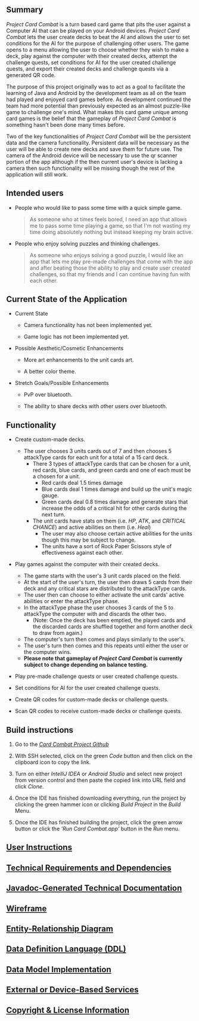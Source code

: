 ## Summary

_Project Card Combat_ is a turn based card game that pits the user against a Computer AI that can be 
played on your Android devices. _Project Card Combat_ lets the user create decks to beat the AI and 
allows the user to set conditions for the AI for the purpose of challenging other users. The game 
opens to a menu allowing the user to choose whether they wish to make a deck, play against the 
computer with their created decks, attempt the challenge quests, set conditions for AI for the user 
created challenge quests, and export their created decks and challenge quests via a generated QR 
code.

The purpose of this project originally was to act as a goal to facilitate the learning of Java and 
Android by the development team as all on the team had played and enjoyed card games before. As 
development continued the team had more potential than previously expected as an almost puzzle-like
game to challenge one's mind. What makes this card game unique among card games is the belief that 
the gameplay of _Project Card Combat_ is something hasn't been done many times before.

Two of the key functionalities of _Project Card Combat_ will be the persistent data and the 
camera functionality. Persistent data will be necessary as the user will be able to create new decks
and save them for future use. The camera of the Android device will be necessary to use the qr 
scanner portion of the app although if the then current user's device is lacking a camera then such
functionality will be missing though the rest of the application will still work.

## Intended users

* People who would like to pass some time with a quick simple game.

    > As someone who at times feels bored, I need an app that allows me to pass some time playing a 
    game, so that I'm not wasting my time doing absolutely nothing but instead keeping my brain 
    active.

* People who enjoy solving puzzles and thinking challenges.

    >  As someone who enjoys solving a good puzzle, I would like an app that lets me play pre-made 
    challenges that come with the app and after beating those the ability to play and create user 
    created challenges, so that my friends and I can continue having fun with each other.

## Current State of the Application

* Current State
    
    * Camera functionality has not been implemented yet.
    
    * Game logic has not been implemented yet.
    
    
* Possible Aesthetic/Cosmetic Enhancements

    * More art enhancements to the unit cards art.
    
    * A better color theme.

* Stretch Goals/Possible Enhancements 

    * PvP over bluetooth.
    
    * The ability to share decks with other users over bluetooth.

## Functionality

* Create custom-made decks.
	* The user chooses 3 units cards out of 7 and then chooses 5 attackType cards for each unit for 
	a total of a 15 card deck.
		* There 3 types of attackType cards that can be chosen for a unit, red cards, blue cards, 
		and green cards and one of each must be a chosen for a unit.
			* Red cards deal 1.5 times damage
			* Blue cards deal 1 times damage and build up the unit's magic gauge. 
			* Green cards deal 0.8 times damage and generate stars that increase the odds of a 
			critical hit for other cards during the next turn.
		* The unit cards have stats on them (i.e. _HP_, _ATK_, and _CRITICAL CHANCE_) and active 
		abilities on them (i.e. _Heal_) 
			* The user may also choose certain active abilities for the units though this may be 
			subject to change.
			* The units have a sort of Rock Paper Scissors style of effectiveness against each other.
		
* Play games against the computer with their created decks.
	* The game starts with the user's 3 unit cards placed on the field.
	* At the start of the user's turn, the user then draws 5 cards from their deck and any critical 
	stars are distributed to the attackType cards.
	* The user then can choose to either activate the unit cards' active abilities or enter the 
	attackType phase.
	* In the attackType phase the user chooses 3 cards of the 5 to attackType the computer with and 
	discards the other two.
		* (Note: Once the deck has been emptied, the played cards and the discarded cards are 
		shuffled together and form another deck to draw from again.)
	* The computer's turn then comes and plays similarly to the user's.
	* The user's turn then comes and this repeats until either the user or the computer wins.
	* **Please note that gameplay of _Project Card Combat_ is currently subject to change depending 
	on balance testing.**
	
* Play pre-made challenge quests or user created challenge quests.

* Set conditions for AI for the user created challenge quests.

* Create QR codes for custom-made decks or challenge quests.

* Scan QR codes to receive custom-made decks or challenge quests.
    
## Build instructions

1. Go to the _[Card Combat Project Github](https://github.com/Dominguez1st/card-combat)_

2. With SSH selected, click on the green _Code_ button and then click on the clipboard icon to copy 
the link.

3. Turn on either _IntelliJ IDEA_ or _Android Studio_ and select new project from version control 
and then paste the copied link into URL field and click 
_Clone_.

5. Once the IDE has finished downloading everything, run the project by clicking the green hammer 
icon or clicking _Build Project_ in the _Build_ Menu.

6. Once the IDE has finished building the project, click the green arrow button or click the _'Run 
Card Combat.app'_ button in the _Run_ menu.

## [User Instructions](user-instructions.md)
   
## [Technical Requirements and Dependencies](technical-requirements-dependencies.md) 

## [Javadoc-Generated Technical Documentation](api/index.html)  
    
## [Wireframe](wireframe.md)

## [Entity-Relationship Diagram](erd.md)

## [Data Definition Language (DDL)](ddl.md)

## [Data Model Implementation](data-model-implementation.md)

## [External or Device-Based Services]()

## [Copyright & License Information](copyright.md)
